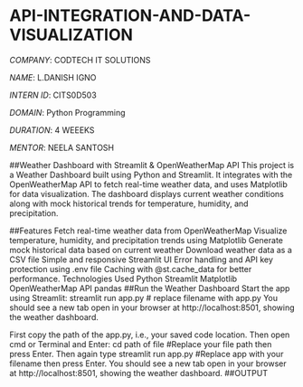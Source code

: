 # API-INTEGRATION-AND-DATA-VISUALIZATION 
*COMPANY*: CODTECH IT SOLUTIONS

*NAME*: L.DANISH IGNO

*INTERN ID*: CITS0D503

*DOMAIN*:  Python Programming

*DURATION*: 4 WEEEKS

*MENTOR*: NEELA SANTOSH

##Weather Dashboard with Streamlit & OpenWeatherMap API
This project is a Weather Dashboard built using Python and Streamlit. It integrates with the OpenWeatherMap API to fetch real-time weather data, and uses Matplotlib for data visualization. The dashboard displays current weather conditions along with mock historical trends for temperature, humidity, and precipitation.

##Features
Fetch real-time weather data from OpenWeatherMap
Visualize temperature, humidity, and precipitation trends using Matplotlib
Generate mock historical data based on current weather
Download weather data as a CSV file
Simple and responsive Streamlit UI
Error handling and API key protection using .env file
Caching with @st.cache_data for better performance.
Technologies Used
Python
Streamlit
Matplotlib
OpenWeatherMap API
pandas
##Run the Weather Dashboard Start the app using Streamlit: streamlit run app.py # replace filename with app.py You should see a new tab open in your browser at http://localhost:8501, showing the weather dashboard.

First copy the path of the app.py, i.e., your saved code location. Then open cmd or Terminal and Enter: cd path of file #Replace your file path then press Enter. Then again type streamlit run app.py #Replace app with your filename then press Enter. You should see a new tab open in your browser at http://localhost:8501, showing the weather dashboard.
##OUTPUT

